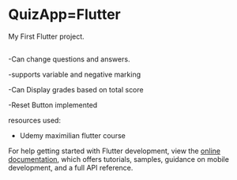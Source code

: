 # QuizApp=Flutter

My First Flutter project.

##
-Can change questions and answers.

-supports variable and negative marking

-Can Display grades based on total score

-Reset Button implemented

resources used:
- Udemy maximilian flutter course


For help getting started with Flutter development, view the
[online documentation](https://docs.flutter.dev/), which offers tutorials,
samples, guidance on mobile development, and a full API reference.

